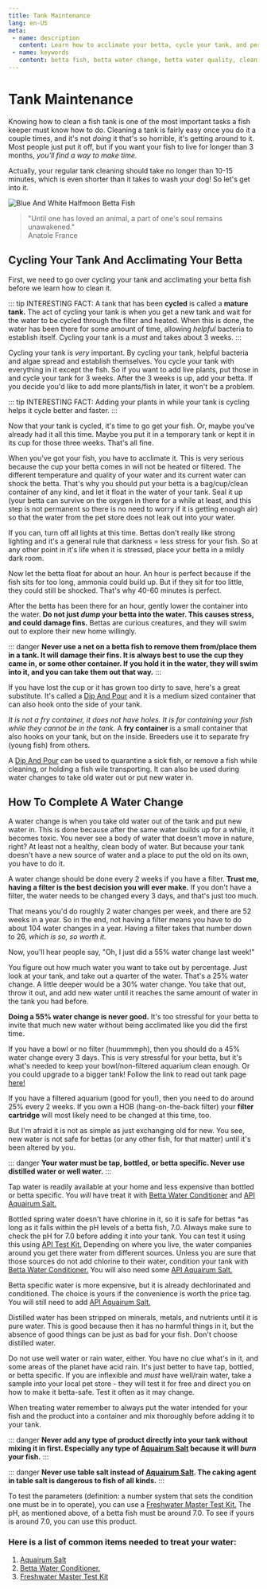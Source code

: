 ```yaml
---
title: Tank Maintenance
lang: en-US
meta:
 - name: description
   content: Learn how to acclimate your betta, cycle your tank, and perform aquarium maintenance!
 - name: keywords
   content: betta fish, betta water change, betta water quality, cleaning betta tank, water change, tank maintenance, how to clean a fish tank
---
```


# Tank Maintenance

Knowing how to clean a fish tank is one of the most important tasks a fish keeper must know how to do. Cleaning a tank is fairly easy once you do it a couple times, and it's not *doing* it that's so horrible, it's getting around to it. Most people just put it off, but if you want your fish to live for longer than 3 months, *you'll find a way to make time.*

Actually, your regular tank cleaning should take no longer than 10-15 minutes, which is even shorter than it takes to wash your dog! So let's get into it.

![Blue And White Halfmoon Betta Fish](https://i.pinimg.com/564x/ad/96/86/ad9686a14abd2cd267147d903c888c52.jpg)

>"Until one has loved an animal, a part of one's soul remains unawakened." <br>
Anatole France


## Cycling Your Tank And Acclimating Your Betta 

First, we need to go over cycling your tank and acclimating your betta fish before we learn how to clean it.

::: tip INTERESTING FACT:
A tank that has been **cycled** is called a **mature tank.** The act of cycling your tank is when you get a new tank and wait for the water to be cycled through the filter and heated. When this is done, the water has been there for some amount of time, allowing *helpful* bacteria to establish itself. Cycling your tank is a *must* and takes about 3 weeks.
:::

Cycling your tank is *very* important. By cycling your tank, helpful bacteria and algae spread and establish themselves. You cycle your tank with everything in it except the fish. So if you want to add live plants, put those in and cycle your tank for 3 weeks. After the 3 weeks is up, add your betta. If you decide you'd like to add more plants/fish in later, it won't be a problem. 

::: tip INTERESTING FACT:
Adding your plants in while your tank is cycling helps it cycle better and faster. 
:::

Now that your tank is cycled, it's time to go get your fish. Or, maybe you've already had it all this time. Maybe you put it in a temporary tank or kept it in its cup for those three weeks. That's all fine. 

When you've got your fish, you have to acclimate it. This is very serious because the cup your betta comes in will not be heated or filtered. The different temperature and quality of your water and its current water can shock the betta. That's why you should put your betta is a bag/cup/clean container of any kind, and let it float in the water of your tank. Seal it up (your betta can survive on the oxygen in there for a while at least, and this step is not permanent so there is no need to worry if it is getting enough air) so that the water from the pet store does not leak out into your water. 

If you can, turn off all lights at this time. Bettas don't really like strong lighting and it's a general rule that darkness = less stress for your fish. So at any other point in it's life when it is stressed, place your betta in a mildly dark room.

Now let the betta float for about an hour. An hour is perfect because if the fish sits for too long, ammonia could build up. But if they sit for too little, they could still be shocked. That's why 40-60 minutes is perfect. 

After the betta has been there for an hour, gently lower the container into the water. **Do not just *dump* your betta into the water. This causes stress, and could damage fins.** Bettas are curious creatures, and they will swim out to explore their new home willingly. 

::: danger
**Never use a net on a betta fish to remove them from/place them in a tank. It will damage their fins. It is always best to use the cup they came in, or some other container. If you hold it in the water, they will swim into it, and you can take them out that way.**
:::

If you have lost the cup or it has grown too dirty to save, here's a great substitute. It's called a [Dip And Pour](https://www.amazon.com/Tom-Tominaga-Oscar-ATO1294-Container/dp/B003WRC8CQ/ref=sr_1_2?ie=UTF8&qid=1527607077&sr=8-2&keywords=dip+and+pour+fish+container) and it is a medium sized container that can also hook onto the side of your tank. 

*It is not a fry container, it does not have holes. It is for containing your fish while they cannot be in the tank.* A **fry container** is a small container that also hooks on your tank, but on the inside. Breeders use it to separate fry (young fish) from others. 

A [Dip And Pour](https://www.amazon.com/Tom-Tominaga-Oscar-ATO1294-Container/dp/B003WRC8CQ/ref=sr_1_2?ie=UTF8&qid=1527607077&sr=8-2&keywords=dip+and+pour+fish+container) can be used to quarantine a sick fish, or remove a fish while cleaning, or holding a fish wile transporting. It can also be used during water changes to take old water out or put new water in.

## How To Complete A Water Change

A water change is when you take old water out of the tank and put new water in. This is done because after the same water builds up for a while, it becomes toxic. You never see a body of water that doesn't move in nature, right? At least not a healthy, clean body of water. But because your tank doesn't have a new source of water and a place to put the old on its own, you have to do it.

A water change should be done every 2 weeks if you have a filter. **Trust me, having a filter is the best decision you will ever make.** If you don't have a filter, the water needs to be changed every 3 days, and that's just too much. 

That means you'd do roughly 2 water changes per week, and there are 52 weeks in a year. So in the end, not having a filter means you have to do about 104 water changes in a year. Having a filter takes that number down to 26, *which is so, so worth it.*

Now, you'll hear people say, "Oh, I just did a 55% water change last week!" 

You figure out how much water you want to take out by percentage. Just look at your tank, and take out a quarter of the water. That's a 25% water change. A little deeper would be a 30% water change. You take that out, throw it out, and add new water until it reaches the same amount of water in the tank you had before. 

**Doing a 55% water change is never good.** It's too stressful for your betta to invite that much new water without being acclimated like you did the first time. 

If you have a bowl or no filter (huummmph), then you should do a 45% water change every 3 days. This is very stressful for your betta, but it's what's needed to keep your bowl/non-filtered aquarium clean enough. Or you could upgrade to a bigger tank! Follow the link to read out tank page 
[here!](http://localhost:8080/Tank.html) 

If you have a filtered aquarium (good for you!), then you need to do around 25% every 2 weeks. If you own a HOB (hang-on-the-back filter) your **filter cartridge** will most likely need to be changed at this time, too. 

But I'm afraid it is not as simple as just exchanging old for new. You see, new water is not safe for bettas (or any other fish, for that matter) until it's been altered by you. 

::: danger
**Your water must be tap, bottled, or betta specific. Never use distilled water or well water.**
:::

Tap water is readily available at your home and less expensive than bottled or betta specific. You *will* have treat it with [Betta Water Conditioner](https://www.amazon.com/Aqueon-Betta-Conditioner-Dechlorinator-3-Pack/dp/B019HF0GNE/ref=sr_1_11_a_it?ie=UTF8&qid=1527616508&sr=8-11&keywords=fish+water+conditioner) and [API Aquairum Salt.](https://www.amazon.com/API-AQUARIUM-Freshwater-Aquarium-65-Ounce/dp/B0010P0ZJK/ref=sr_1_3?ie=UTF8&qid=1527616572&sr=8-3&keywords=api+aquarium+salt)

Bottled spring water doesn't have chlorine in it, so it is safe for bettas *as long as it falls within the pH levels of a betta fish, 7.0. Always make sure to check the pH for 7.0 before adding it into your tank. You can test it using this using [API Test Kit.](https://www.amazon.com/API-250-Test-Freshwater-Aquarium-Water/dp/B000255NAK/ref=sr_1_1?s=pet-supplies&ie=UTF8&qid=1527616730&sr=1-1&keywords=ph+test+kit+aquarium) Depending on where you live, the water companies around you get there water from different sources. Unless you are sure that those sources do not add chlorine to their water, condition your tank with [Betta Water Conditioner.](https://www.amazon.com/Aqueon-Betta-Conditioner-Dechlorinator-3-Pack/dp/B019HF0GNE/ref=sr_1_11_a_it?ie=UTF8&qid=1527616508&sr=8-11&keywords=fish+water+conditioner) You will also need some [API Aquairum Salt.](https://www.amazon.com/API-AQUARIUM-Freshwater-Aquarium-65-Ounce/dp/B0010P0ZJK/ref=sr_1_3?ie=UTF8&qid=1527616572&sr=8-3&keywords=api+aquarium+salt) 

Betta specific water is more expensive, but it is already dechlorinated and conditioned. The choice is yours if the convenience is worth the price tag. You will still need to add [API Aquairum Salt.](https://www.amazon.com/API-AQUARIUM-Freshwater-Aquarium-65-Ounce/dp/B0010P0ZJK/ref=sr_1_3?ie=UTF8&qid=1527616572&sr=8-3&keywords=api+aquarium+salt)

Distilled water has been stripped on minerals, metals, and nutrients until it is pure water. This is good because then it has no harmful things in it, but the absence of good things can be just as bad for your fish. Don't choose distilled water.

Do not use well water or rain water, either. You have no clue what's in it, and some areas of the planet have acid rain. It's just better to have tap, bottled, or betta specific. If you are inflexible and *must* have well/rain water, take a sample into your local pet store - they will test it for free and direct you on how to make it betta-safe. Test it often as it may change. 

When treating water remember to always put the water intended for your fish and the product into a container and mix thoroughly before adding it to your tank. 

::: danger
**Never add any type of product directly into your tank without mixing it in first. Especially any type of [Aquairum Salt](https://www.amazon.com/API-AQUARIUM-Freshwater-Aquarium-65-Ounce/dp/B0010P0ZJK/ref=sr_1_3?ie=UTF8&qid=1527616572&sr=8-3&keywords=api+aquarium+salt) because it will *burn* your fish.**
::: 

::: danger
**Never use table salt instead of [Aquairum Salt](https://www.amazon.com/API-AQUARIUM-Freshwater-Aquarium-65-Ounce/dp/B0010P0ZJK/ref=sr_1_3?ie=UTF8&qid=1527616572&sr=8-3&keywords=api+aquarium+salt). The caking agent in table salt is dangerous to fish of all kinds.**
:::

To test the parameters (definition: a number system that sets the condition one must be in to operate), you can use a [Freshwater Master Test Kit.](https://www.amazon.com/API-FRESHWATER-MASTER-TEST-KIT/dp/B01GX7G2C8/ref=sr_1_4?s=pet-supplies&ie=UTF8&qid=1527620007&sr=1-4&keywords=master+test+kit+aquarium) The pH, as mentioned above, of a betta fish must be around 7.0. To see if yours is around 7.0, you can use this product. 
 

### Here is a list of common items needed to treat your water:
1. [Aquairum Salt](https://www.amazon.com/API-AQUARIUM-Freshwater-Aquarium-65-Ounce/dp/B0010P0ZJK/ref=sr_1_3?ie=UTF8&qid=1527616572&sr=8-3&keywords=api+aquarium+salt)
2. [Betta Water Conditioner.](https://www.amazon.com/Aqueon-Betta-Conditioner-Dechlorinator-3-Pack/dp/B019HF0GNE/ref=sr_1_11_a_it?ie=UTF8&qid=1527616508&sr=8-11&keywords=fish+water+conditioner)
3. [Freshwater Master Test Kit](https://www.amazon.com/API-FRESHWATER-MASTER-TEST-KIT/dp/B01GX7G2C8/ref=sr_1_4?s=pet-supplies&ie=UTF8&qid=1527620007&sr=1-4&keywords=master+test+kit+aquarium)








